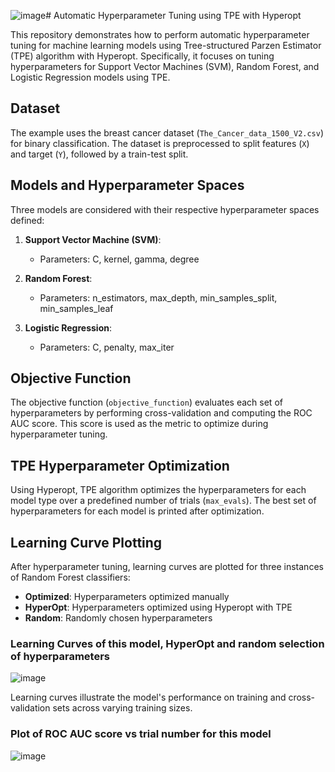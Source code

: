 ![image](https://github.com/m-umar-j/Auto-hype/assets/132677327/fc6da6f5-69d1-4b4d-b808-2d7f190786ff)# Automatic Hyperparameter Tuning using TPE with Hyperopt

This repository demonstrates how to perform automatic hyperparameter tuning for machine learning models using Tree-structured Parzen Estimator (TPE) algorithm with Hyperopt. Specifically, it focuses on tuning hyperparameters for Support Vector Machines (SVM), Random Forest, and Logistic Regression models using TPE.

## Dataset

The example uses the breast cancer dataset (`The_Cancer_data_1500_V2.csv`) for binary classification. The dataset is preprocessed to split features (`X`) and target (`Y`), followed by a train-test split.

## Models and Hyperparameter Spaces

Three models are considered with their respective hyperparameter spaces defined:

1. **Support Vector Machine (SVM)**:
   - Parameters: C, kernel, gamma, degree

2. **Random Forest**:
   - Parameters: n_estimators, max_depth, min_samples_split, min_samples_leaf

3. **Logistic Regression**:
   - Parameters: C, penalty, max_iter

## Objective Function

The objective function (`objective_function`) evaluates each set of hyperparameters by performing cross-validation and computing the ROC AUC score. This score is used as the metric to optimize during hyperparameter tuning.

## TPE Hyperparameter Optimization

Using Hyperopt, TPE algorithm optimizes the hyperparameters for each model type over a predefined number of trials (`max_evals`). The best set of hyperparameters for each model is printed after optimization.

## Learning Curve Plotting

After hyperparameter tuning, learning curves are plotted for three instances of Random Forest classifiers:
- **Optimized**: Hyperparameters optimized manually
- **HyperOpt**: Hyperparameters optimized using Hyperopt with TPE
- **Random**: Randomly chosen hyperparameters

### Learning Curves of this model, HyperOpt and random selection of hyperparameters
![image](https://github.com/m-umar-j/Auto-hype/assets/132677327/dc6de72c-b48d-48e2-8425-9c00c28cd6c2)


Learning curves illustrate the model's performance on training and cross-validation sets across varying training sizes. 

### Plot of ROC AUC score vs trial number for this model
![image](https://github.com/m-umar-j/Auto-hype/assets/132677327/23216823-76f3-4a44-a955-b586d045bd0b)





